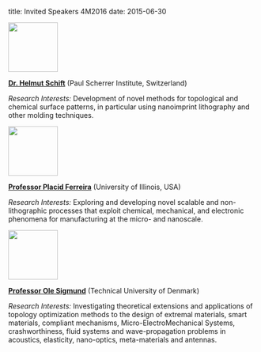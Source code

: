 title: Invited Speakers 4M2016
date: 2015-06-30 

<img src="https://www.psi.ch/lmn/PeopleDetailHelmutSchiftEN/igp_a925a735442ca127bd09147933b0e02d_helmut_schift.jpg" width="100px">

[**Dr. Helmut Schift**](https://www.psi.ch/lmn/helmut-schift) (Paul Scherrer Institute, Switzerland)


*Research Interests:* Development of novel methods for topological and chemical surface patterns, in particular using nanoimprint lithography and other molding techniques.

<img src="https://ws.engr.illinois.edu/directory/viewphoto/14640/150" width="100px">

[**Professor Placid Ferreira**](https://mechanical.illinois.edu/directory/faculty/pferreir) (University of Illinois, USA)

*Research Interests:* Exploring and developing novel scalable and non-lithographic processes that exploit chemical, mechanical, and electronic phenomena for manufacturing at the micro- and nanoscale.

<img src="http://www.dtu.dk/gimage.ashx?i=VHJ1ZV9ffHxfX2h0dHBzOi8vd3d3LmR0dWJhc2VuLmR0dS5kay9zaG93aW1hZ2UuYXNweD9pZD0yMjc4X198fF9fMTAzX198fF9fMTQwX198fF9fVHJ1ZV9ffHxfX0ZhbHNlX198fF9fRmFsc2VfX3x8X18wX198fF9fX198fF9fMA_:_3d_:_3d" width="100px">

[**Professor Ole Sigmund**](http://www.dtu.dk/english/Service/Phonebook/Person?id=2278&tab=1) (Technical University of Denmark)

*Research Interests:* Investigating theoretical extensions and
applications of topology optimization methods to the design of extremal
materials, smart materials, compliant mechanisms, Micro-ElectroMechanical
Systems, crashworthiness, fluid systems and wave-propagation
problems in acoustics, elasticity, nano-optics, meta-materials and antennas.